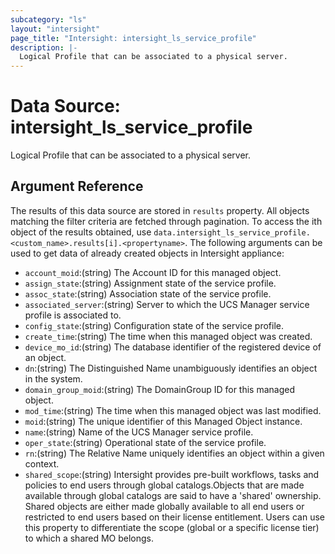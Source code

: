 ```yaml
---
subcategory: "ls"
layout: "intersight"
page_title: "Intersight: intersight_ls_service_profile"
description: |-
  Logical Profile that can be associated to a physical server.
---
```


# Data Source: intersight_ls_service_profile
Logical Profile that can be associated to a physical server.
## Argument Reference
The results of this data source are stored in `results` property.
All objects matching the filter criteria are fetched through pagination.
To access the ith object of the results obtained, use `data.intersight_ls_service_profile.<custom_name>.results[i].<propertyname>`.
The following arguments can be used to get data of already created objects in Intersight appliance:
* `account_moid`:(string) The Account ID for this managed object. 
* `assign_state`:(string) Assignment state of the service profile. 
* `assoc_state`:(string) Association state of the service profile. 
* `associated_server`:(string) Server to which the UCS Manager service profile is associated to. 
* `config_state`:(string) Configuration state of the service profile. 
* `create_time`:(string) The time when this managed object was created. 
* `device_mo_id`:(string) The database identifier of the registered device of an object. 
* `dn`:(string) The Distinguished Name unambiguously identifies an object in the system. 
* `domain_group_moid`:(string) The DomainGroup ID for this managed object. 
* `mod_time`:(string) The time when this managed object was last modified. 
* `moid`:(string) The unique identifier of this Managed Object instance. 
* `name`:(string) Name of the UCS Manager service profile. 
* `oper_state`:(string) Operational state of the service profile. 
* `rn`:(string) The Relative Name uniquely identifies an object within a given context. 
* `shared_scope`:(string) Intersight provides pre-built workflows, tasks and policies to end users through global catalogs.Objects that are made available through global catalogs are said to have a 'shared' ownership. Shared objects are either made globally available to all end users or restricted to end users based on their license entitlement. Users can use this property to differentiate the scope (global or a specific license tier) to which a shared MO belongs. 
 